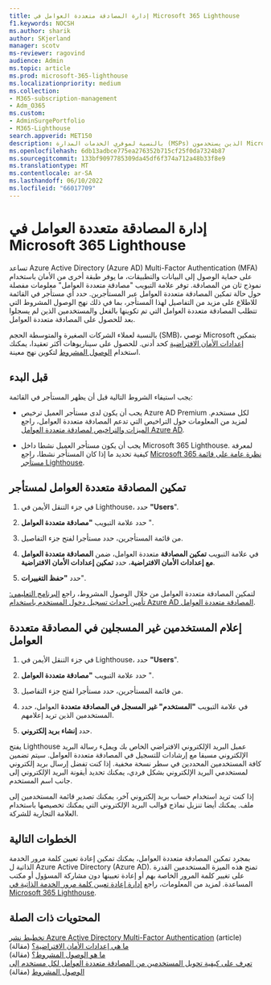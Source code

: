 ```yaml
---
title: إدارة المصادقة متعددة العوامل في Microsoft 365 Lighthouse
f1.keywords: NOCSH
ms.author: sharik
author: SKjerland
manager: scotv
ms-reviewer: ragovind
audience: Admin
ms.topic: article
ms.prod: microsoft-365-lighthouse
ms.localizationpriority: medium
ms.collection:
- M365-subscription-management
- Adm_O365
ms.custom:
- AdminSurgePortfolio
- M365-Lighthouse
search.appverid: MET150
description: بالنسبة لموفري الخدمات المدارة (MSPs) الذين يستخدمون Microsoft 365 Lighthouse، تعرف على كيفية إدارة المصادقة متعددة العوامل.
ms.openlocfilehash: 6db13adbce775ea276352b715cf25f0da7324b87
ms.sourcegitcommit: 133bf9097785309da45df6f374a712a48b33f8e9
ms.translationtype: MT
ms.contentlocale: ar-SA
ms.lasthandoff: 06/10/2022
ms.locfileid: "66017709"
---
```

# <a name="manage-multifactor-authentication-in-microsoft-365-lighthouse"></a>إدارة المصادقة متعددة العوامل في Microsoft 365 Lighthouse

تساعد Azure Active Directory (Azure AD) Multi-Factor Authentication (MFA) على حماية الوصول إلى البيانات والتطبيقات، ما يوفر طبقة أخرى من الأمان باستخدام نموذج ثان من المصادقة. توفر علامة التبويب "مصادقة متعددة العوامل" معلومات مفصلة حول حالة تمكين المصادقة متعددة العوامل عبر المستأجرين. حدد أي مستأجر في القائمة للاطلاع على مزيد من التفاصيل لهذا المستأجر، بما في ذلك نهج الوصول المشروط التي تتطلب المصادقة متعددة العوامل التي تم تكوينها بالفعل والمستخدمين الذين لم يسجلوا بعد للحصول على المصادقة متعددة العوامل.

بالنسبة لعملاء الشركات الصغيرة والمتوسطة الحجم (SMB)، توصي Microsoft بتمكين [إعدادات الأمان الافتراضية](/azure/active-directory/fundamentals/concept-fundamentals-security-defaults) كحد أدنى. للحصول على سيناريوهات أكثر تعقيدا، يمكنك استخدام [الوصول المشروط](/azure/active-directory/conditional-access/overview) لتكوين نهج معينة.

## <a name="before-you-begin"></a>قبل البدء

يجب استيفاء الشروط التالية قبل أن يظهر المستأجر في القائمة:

- يجب أن يكون لدى مستأجر العميل ترخيص Azure AD Premium لكل مستخدم. لمزيد من المعلومات حول التراخيص التي تدعم المصادقة متعددة العوامل، راجع [الميزات والتراخيص لمصادقة متعددة العوامل Azure AD](/azure/active-directory/authentication/concept-mfa-licensing).

- يجب أن يكون مستأجر العميل نشطا داخل Microsoft 365 Lighthouse. لمعرفة كيفية تحديد ما إذا كان المستأجر نشطا، راجع [Microsoft 365 نظرة عامة على قائمة مستأجر Lighthouse](/microsoft-365/lighthouse/m365-lighthouse-tenant-list-overview).

## <a name="enable-mfa-for-a-tenant"></a>تمكين المصادقة متعددة العوامل لمستأجر

1. في جزء التنقل الأيمن في Lighthouse، حدد **"Users**".

2. حدد علامة التبويب **"مصادقة متعددة العوامل** ".

3. من قائمة المستأجرين، حدد مستأجرا لفتح جزء التفاصيل.

4. في علامة التبويب **تمكين المصادقة** متعددة العوامل، ضمن **المصادقة متعددة العوامل مع إعدادات الأمان الافتراضية**، حدد **تمكين إعدادات الأمان الافتراضية**.

5. حدد **"حفظ التغييرات**".

لتمكين المصادقة متعددة العوامل من خلال الوصول المشروط، راجع [البرنامج التعليمي: تأمين أحداث تسجيل دخول المستخدم باستخدام Azure AD المصادقة متعددة العوامل](/azure/active-directory/authentication/tutorial-enable-azure-mfa).

## <a name="notify-users-who-arent-registered-for-mfa"></a>إعلام المستخدمين غير المسجلين في المصادقة متعددة العوامل

1. في جزء التنقل الأيمن في Lighthouse، حدد **"Users**".

2. حدد علامة التبويب **"مصادقة متعددة العوامل** ".

3. من قائمة المستأجرين، حدد مستأجرا لفتح جزء التفاصيل.

4. في علامة التبويب **"المستخدم" غير المسجل في المصادقة متعددة** العوامل، حدد المستخدمين الذين تريد إعلامهم.

5. حدد **إنشاء بريد إلكتروني**.

يفتح Lighthouse عميل البريد الإلكتروني الافتراضي الخاص بك ويملء رسالة البريد الإلكتروني مسبقا مع إرشادات للتسجيل في المصادقة متعددة العوامل. سيتم تضمين كافة المستخدمين المحددين في سطر نسخة مخفية. إذا كنت تفضل إرسال بريد إلكتروني لمستخدمي البريد الإلكتروني بشكل فردي، يمكنك تحديد أيقونة البريد الإلكتروني إلى جانب اسم المستخدم.

إذا كنت تريد استخدام حساب بريد إلكتروني آخر، يمكنك تصدير قائمة المستخدمين إلى ملف. يمكنك أيضا تنزيل نماذج قوالب البريد الإلكتروني التي يمكنك تخصيصها باستخدام العلامة التجارية للشركة.

## <a name="next-steps"></a>الخطوات التالية

بمجرد تمكين المصادقة متعددة العوامل، يمكنك تمكين إعادة تعيين كلمة مرور الخدمة الذاتية ل Azure Active Directory (Azure AD). تمنح هذه الميزة المستخدمين القدرة على تغيير كلمة المرور الخاصة بهم أو إعادة تعيينها دون مشاركة المسؤول أو مكتب المساعدة. لمزيد من المعلومات، راجع [إدارة إعادة تعيين كلمة مرور الخدمة الذاتية في Microsoft 365 Lighthouse](m365-lighthouse-manage-sspr.md).

## <a name="related-content"></a>المحتويات ذات الصلة

[تخطيط نشر Azure Active Directory Multi-Factor Authentication](/azure/active-directory/authentication/howto-mfa-getstarted) (article)\
[ما هي إعدادات الأمان الافتراضية؟](/azure/active-directory/fundamentals/concept-fundamentals-security-defaults) (مقالة)\
[ما هو الوصول المشروط؟](/azure/active-directory/conditional-access/overview) (مقالة)\
[تعرف على كيفية تحويل المستخدمين من المصادقة متعددة العوامل لكل مستخدم إلى الوصول المشروط](/azure/active-directory/authentication/howto-mfa-getstarted#convert-users-from-per-user-mfa-to-conditional-access-based-mfa) (مقالة)
